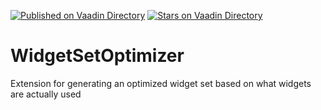 [![Published on Vaadin  Directory](https://img.shields.io/badge/Vaadin%20Directory-published-00b4f0.svg)](https://vaadin.com/directory/component/widget-set-optimizer)
[![Stars on Vaadin Directory](https://img.shields.io/vaadin-directory/star/widget-set-optimizer.svg)](https://vaadin.com/directory/component/widget-set-optimizer)

WidgetSetOptimizer
==================

Extension for generating an optimized widget set based on what widgets are actually used
